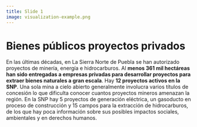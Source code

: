 ```yaml
---
title: Slide 1
image: visualization-example.png
---
```


# Bienes públicos proyectos privados

En las últimas décadas, en La Sierra Norte de Puebla se han autorizado proyectos de minería, energía e hidrocarburos. Al **menos 361 mil hectáreas han sido entregadas a empresas privadas para desarrollar proyectos para extraer bienes naturales a gran escala**. Hay **12 proyectos activos en la SNP**. Una sola mina a cielo abierto generalmente involucra varios títulos de concesión lo que dificulta conocer cuantos proyectos mineros amenazan la región. En la SNP hay 5 proyectos de generación eléctrica, un gasoducto en proceso de construcción y 15 campos para la extracción de hidrocarburos, de los que hay poca información sobre sus posibles impactos sociales, ambientales y en derechos humanos.
